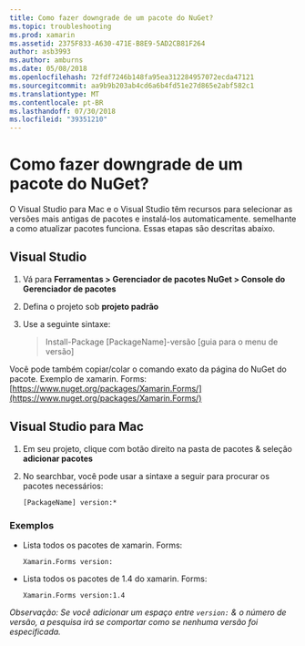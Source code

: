 ```yaml
---
title: Como fazer downgrade de um pacote do NuGet?
ms.topic: troubleshooting
ms.prod: xamarin
ms.assetid: 2375F833-A630-471E-B8E9-5AD2CB81F264
author: asb3993
ms.author: amburns
ms.date: 05/08/2018
ms.openlocfilehash: 72fdf7246b148fa95ea312284957072ecda47121
ms.sourcegitcommit: aa9b9b203ab4cd6a6b4fd51e27d865e2abf582c1
ms.translationtype: MT
ms.contentlocale: pt-BR
ms.lasthandoff: 07/30/2018
ms.locfileid: "39351210"
---
```

# <a name="how-do-i-downgrade-a-nuget-package"></a>Como fazer downgrade de um pacote do NuGet?

O Visual Studio para Mac e o Visual Studio têm recursos para selecionar as versões mais antigas de pacotes e instalá-los automaticamente. semelhante a como atualizar pacotes funciona. Essas etapas são descritas abaixo.

## <a name="visual-studio"></a>Visual Studio
1. Vá para **Ferramentas > Gerenciador de pacotes NuGet > Console do Gerenciador de pacotes**
2. Defina o projeto sob **projeto padrão**
3. Use a seguinte sintaxe:

    > Install-Package [PackageName]-versão [guia para o menu de versão]

Você pode também copiar/colar o comando exato da página do NuGet do pacote. Exemplo de xamarin. Forms: [https://www.nuget.org/packages/Xamarin.Forms/](https://www.nuget.org/packages/Xamarin.Forms/)

## <a name="visual-studio-for-mac"></a>Visual Studio para Mac
1. Em seu projeto, clique com botão direito na pasta de pacotes & seleção **adicionar pacotes**
2. No searchbar, você pode usar a sintaxe a seguir para procurar os pacotes necessários:

    `[PackageName] version:*`

### <a name="examples"></a>Exemplos 
- Lista todos os pacotes de xamarin. Forms: 

    `Xamarin.Forms version:`
- Lista todos os pacotes de 1.4 do xamarin. Forms: 

    `Xamarin.Forms version:1.4`

*Observação: Se você adicionar um espaço entre `version:` & o número de versão, a pesquisa irá se comportar como se nenhuma versão foi especificada.*

